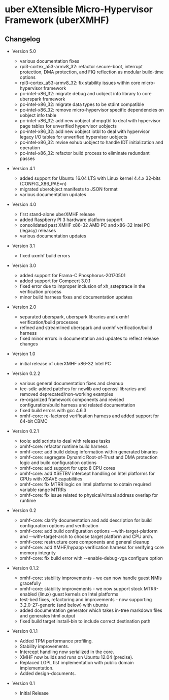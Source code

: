 # uber eXtensible Micro-Hypervisor Framework (uberXMHF)

## Changelog

* Version 5.0
	* various documentation fixes
	* rpi3-cortex_a53-armv8_32: refactor secure-boot, interrupt protection, 
	  DMA protection, and FIQ reflection as modular build-time options
	* rpi3-cortex_a53-armv8_32: fix stability issues within core micro-hypervisor framework
	* pc-intel-x86_32: migrate debug and uobject info library to core uberspark framework
	* pc-intel-x86_32: migrate data types to be stdint compatible
	* pc-intel-x86_32: remove micro-hypervisor specific dependencies on uobject info table
	* pc-intel-x86_32: add new uobject uhmpgtbl to deal with hypervisor page tables for
	  unverified hypervisor uobjects
	* pc-intel-x86_32: add new uobject iotbl to deal with hypervisor legacy I/O tables 
	  for unverified hypervisor uobjects
	* pc-intel-x86_32: revise exhub uobject to handle IDT initialization and operation
	* pc-intel-x86_32: refactor build process to eliminate redundant passes

* Version 4.1
	* added support for Ubuntu 16.04 LTS with Linux kernel 4.4.x 32-bits (CONFIG_X86_PAE=n)
	* migrated uberobject manifests to JSON format
	* various documentation updates

* Version 4.0 
	* first stand-alone uberXMHF release
	* added Raspberry PI 3 hardware platform support
	* consolidated past XMHF x86-32 AMD PC and x86-32 Intel PC (legacy) releases
	* various documentation updates

* Version 3.1 
	* fixed uxmhf build errors

* Version 3.0 
	* added support for Frama-C Phosphorus-20170501
	* added support for Compcert 3.0.1
	* fixed error due to improper inclusion of xh_ssteptrace in the verification process
	* minor build harness fixes and documentation updates

* Version 2.0 
	* separated uberspark, uberspark libraries and uxmhf verification/build processes
	* refined and streamlined uberspark and uxmhf verification/build harness
	* fixed minor errors in documentation and updates to reflect release changes

* Version 1.0 
	* initial release of uberXMHF x86-32 Intel PC
  
* Version 0.2.2
    * various general documentation fixes and cleanup
    * tee-sdk: added patches for newlib and openssl libraries and removed deprecated/non-working examples 
    * re-organized framework components and revised configuration/build harness and related documentation	
    * fixed build errors with gcc 4.6.3
    * xmhf-core: re-factored verification harness and added support for 64-bit CBMC
  
* Version 0.2.1
	* tools: add scripts to deal with release tasks
	* xmhf-core: refactor runtime build harness
	* xmhf-core: add build debug information within generated binaries
	* xmhf-core: segregate Dynamic Root-of-Trust and DMA protection logic and build configuration options
	* xmhf-core: add support for upto 8 CPU cores 
	* xmhf-core: add XSETBV intercept handling on Intel platforms for CPUs with XSAVE capabilities 
	* xmhf-core: fix MTRR logic on Intel platforms to obtain required variable range MTRRs 
	* xmhf-core: fix issue related to physical/virtual address overlap for runtime 
  
* Version 0.2
	* xmhf-core: clarify documentation and add description for build configuration options and verification
	* xmhf-core: add build configuration options --with-target-platform and --with-target-arch to choose target platform and CPU arch.
	* xmhf-core: restructure core components and general cleanup
	* xmhf-core: add XMHF/hypapp verification harness for verifying core memory integrity
	* xmhf-core: fix build error with --enable-debug-vga configure option
  
* Version 0.1.2
    * xmhf-core: stability improvements - we can now handle guest NMIs gracefully
    * xmhf-core: stability improvements - we now support stock MTRR-enabled (linux) guest kernels on Intel platforms
    * test-bed fixes, refactoring and improvements - now supporting 3.2.0-27-generic (and below) with ubuntu
    * added documentation generator which takes in-tree markdown files and generates html output
    * fixed build target install-bin to include correct destination path
  
* Version 0.1.1
    * Added TPM performance profiling.
    * Stability improvements.
    * Intercept handling now serialized in the core.
    * XMHF now builds and runs on Ubuntu 12.04 (precise).
    * Replaced LGPL tlsf implementation with public domain implementation.
    * Added design-documents.
  
* Version 0.1 
   * Initial Release
  